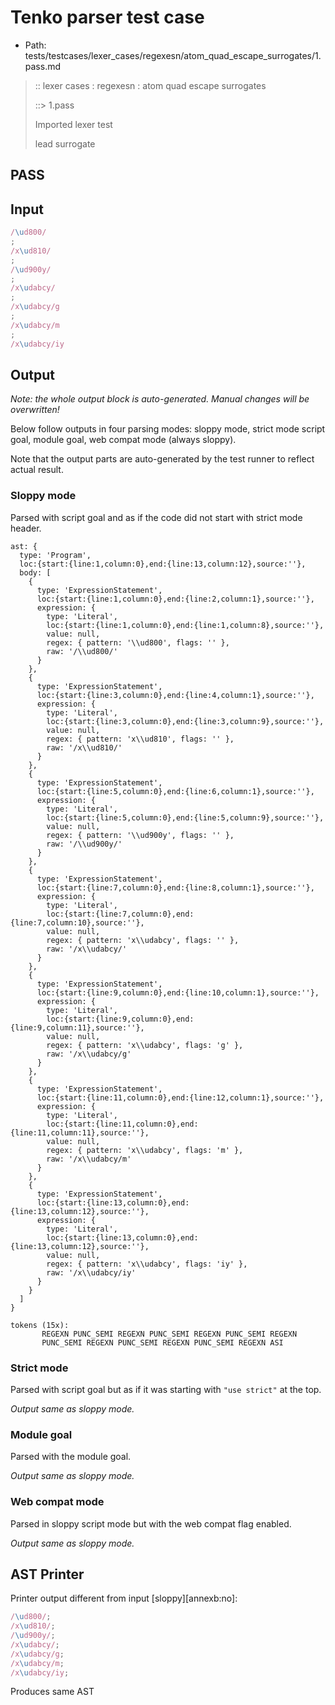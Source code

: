 # Tenko parser test case

- Path: tests/testcases/lexer_cases/regexesn/atom_quad_escape_surrogates/1.pass.md

> :: lexer cases : regexesn : atom quad escape surrogates
>
> ::> 1.pass
>
> Imported lexer test
>
> lead surrogate

## PASS

## Input

`````js
/\ud800/
;
/x\ud810/
;
/\ud900y/
;
/x\udabcy/
;
/x\udabcy/g
;
/x\udabcy/m
;
/x\udabcy/iy
`````

## Output

_Note: the whole output block is auto-generated. Manual changes will be overwritten!_

Below follow outputs in four parsing modes: sloppy mode, strict mode script goal, module goal, web compat mode (always sloppy).

Note that the output parts are auto-generated by the test runner to reflect actual result.

### Sloppy mode

Parsed with script goal and as if the code did not start with strict mode header.

`````
ast: {
  type: 'Program',
  loc:{start:{line:1,column:0},end:{line:13,column:12},source:''},
  body: [
    {
      type: 'ExpressionStatement',
      loc:{start:{line:1,column:0},end:{line:2,column:1},source:''},
      expression: {
        type: 'Literal',
        loc:{start:{line:1,column:0},end:{line:1,column:8},source:''},
        value: null,
        regex: { pattern: '\\ud800', flags: '' },
        raw: '/\\ud800/'
      }
    },
    {
      type: 'ExpressionStatement',
      loc:{start:{line:3,column:0},end:{line:4,column:1},source:''},
      expression: {
        type: 'Literal',
        loc:{start:{line:3,column:0},end:{line:3,column:9},source:''},
        value: null,
        regex: { pattern: 'x\\ud810', flags: '' },
        raw: '/x\\ud810/'
      }
    },
    {
      type: 'ExpressionStatement',
      loc:{start:{line:5,column:0},end:{line:6,column:1},source:''},
      expression: {
        type: 'Literal',
        loc:{start:{line:5,column:0},end:{line:5,column:9},source:''},
        value: null,
        regex: { pattern: '\\ud900y', flags: '' },
        raw: '/\\ud900y/'
      }
    },
    {
      type: 'ExpressionStatement',
      loc:{start:{line:7,column:0},end:{line:8,column:1},source:''},
      expression: {
        type: 'Literal',
        loc:{start:{line:7,column:0},end:{line:7,column:10},source:''},
        value: null,
        regex: { pattern: 'x\\udabcy', flags: '' },
        raw: '/x\\udabcy/'
      }
    },
    {
      type: 'ExpressionStatement',
      loc:{start:{line:9,column:0},end:{line:10,column:1},source:''},
      expression: {
        type: 'Literal',
        loc:{start:{line:9,column:0},end:{line:9,column:11},source:''},
        value: null,
        regex: { pattern: 'x\\udabcy', flags: 'g' },
        raw: '/x\\udabcy/g'
      }
    },
    {
      type: 'ExpressionStatement',
      loc:{start:{line:11,column:0},end:{line:12,column:1},source:''},
      expression: {
        type: 'Literal',
        loc:{start:{line:11,column:0},end:{line:11,column:11},source:''},
        value: null,
        regex: { pattern: 'x\\udabcy', flags: 'm' },
        raw: '/x\\udabcy/m'
      }
    },
    {
      type: 'ExpressionStatement',
      loc:{start:{line:13,column:0},end:{line:13,column:12},source:''},
      expression: {
        type: 'Literal',
        loc:{start:{line:13,column:0},end:{line:13,column:12},source:''},
        value: null,
        regex: { pattern: 'x\\udabcy', flags: 'iy' },
        raw: '/x\\udabcy/iy'
      }
    }
  ]
}

tokens (15x):
       REGEXN PUNC_SEMI REGEXN PUNC_SEMI REGEXN PUNC_SEMI REGEXN
       PUNC_SEMI REGEXN PUNC_SEMI REGEXN PUNC_SEMI REGEXN ASI
`````

### Strict mode

Parsed with script goal but as if it was starting with `"use strict"` at the top.

_Output same as sloppy mode._

### Module goal

Parsed with the module goal.

_Output same as sloppy mode._

### Web compat mode

Parsed in sloppy script mode but with the web compat flag enabled.

_Output same as sloppy mode._

## AST Printer

Printer output different from input [sloppy][annexb:no]:

````js
/\ud800/;
/x\ud810/;
/\ud900y/;
/x\udabcy/;
/x\udabcy/g;
/x\udabcy/m;
/x\udabcy/iy;
````

Produces same AST
